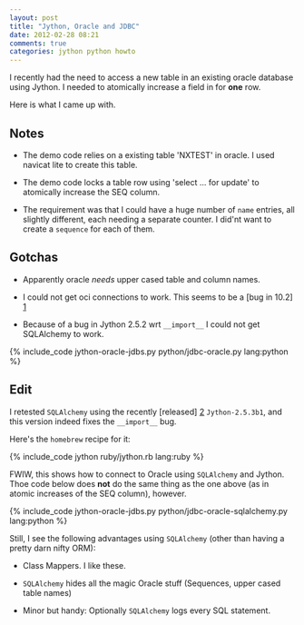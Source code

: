 ```yaml
---
layout: post
title: "Jython, Oracle and JDBC"
date: 2012-02-28 08:21
comments: true
categories: jython python howto
---
```


I recently had the need to access a new table in an existing oracle database
using Jython.  I needed to atomically increase a field in for **one** row.

Here is what I came up with.

<!-- more -->

Notes
-----

- The demo code relies on a existing table 'NXTEST' in oracle.  I used navicat lite
  to create this table.

- The demo code locks a table row using 'select ... for update' to atomically increase
  the SEQ column.  

- The requirement was that I could have a huge number of `name` entries,
  all slightly different, each needing a separate counter.  I did'nt want
  to create a `sequence` for each of them.

Gotchas
-------

- Apparently oracle *needs* upper cased table and column names.

- I could not get oci connections to work.  This seems to be a [bug in 10.2] [1]

- Because of a bug in Jython 2.5.2 wrt `__import__` I could not get
  SQLAlchemy to work.

{% include_code jython-oracle-jdbs.py python/jdbc-oracle.py lang:python %}

Edit
----

I retested `SQLAlchemy` using the recently [released] [2] `Jython-2.5.3b1`, and
this version indeed fixes the `__import__` bug.

Here's the `homebrew` recipe for it:

{% include_code jython ruby/jython.rb lang:ruby %}

FWIW, this shows how to connect to Oracle using `SQLAlchemy` and Jython.
Thoe code below does **not** do the same thing as the one above (as in
atomic increases of the SEQ column), however.

{% include_code jython-oracle-jdbs.py python/jdbc-oracle-sqlalchemy.py lang:python %}

Still, I see the following advantages using `SQLAlchemy` (other than having
a pretty darn nifty ORM):

- Class Mappers.  I like these.

- `SQLAlchemy` hides all the magic Oracle stuff (Sequences, upper cased table
  names)

- Minor but handy: Optionally `SQLAlchemy` logs every SQL statement.

[1]:  https://forums.oracle.com/forums/thread.jspa?threadID=1080064  "bug in 10.2"
[2]:  http://downloads.sourceforge.net/project/jython/jython-dev/2.5.3b1/jython_installer-2.5.3b1.jar "released"
